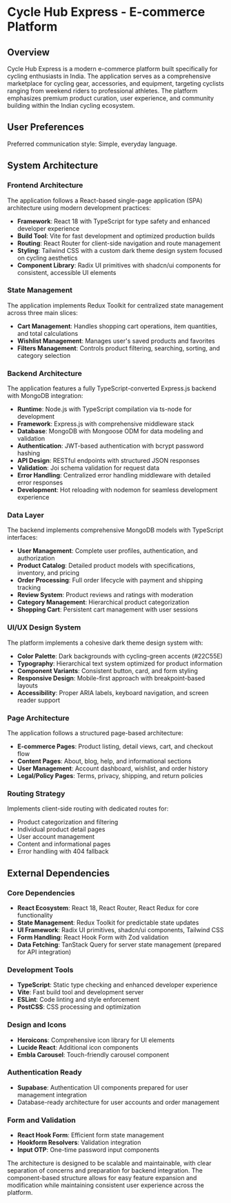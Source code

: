 # Cycle Hub Express - E-commerce Platform

## Overview

Cycle Hub Express is a modern e-commerce platform built specifically for cycling enthusiasts in India. The application serves as a comprehensive marketplace for cycling gear, accessories, and equipment, targeting cyclists ranging from weekend riders to professional athletes. The platform emphasizes premium product curation, user experience, and community building within the Indian cycling ecosystem.

## User Preferences

Preferred communication style: Simple, everyday language.

## System Architecture

### Frontend Architecture
The application follows a React-based single-page application (SPA) architecture using modern development practices:

- **Framework**: React 18 with TypeScript for type safety and enhanced developer experience
- **Build Tool**: Vite for fast development and optimized production builds
- **Routing**: React Router for client-side navigation and route management
- **Styling**: Tailwind CSS with a custom dark theme design system focused on cycling aesthetics
- **Component Library**: Radix UI primitives with shadcn/ui components for consistent, accessible UI elements

### State Management
The application implements Redux Toolkit for centralized state management across three main slices:
- **Cart Management**: Handles shopping cart operations, item quantities, and total calculations
- **Wishlist Management**: Manages user's saved products and favorites
- **Filters Management**: Controls product filtering, searching, sorting, and category selection

### Backend Architecture
The application features a fully TypeScript-converted Express.js backend with MongoDB integration:

- **Runtime**: Node.js with TypeScript compilation via ts-node for development
- **Framework**: Express.js with comprehensive middleware stack
- **Database**: MongoDB with Mongoose ODM for data modeling and validation
- **Authentication**: JWT-based authentication with bcrypt password hashing
- **API Design**: RESTful endpoints with structured JSON responses
- **Validation**: Joi schema validation for request data
- **Error Handling**: Centralized error handling middleware with detailed error responses
- **Development**: Hot reloading with nodemon for seamless development experience

### Data Layer
The backend implements comprehensive MongoDB models with TypeScript interfaces:
- **User Management**: Complete user profiles, authentication, and authorization
- **Product Catalog**: Detailed product models with specifications, inventory, and pricing
- **Order Processing**: Full order lifecycle with payment and shipping tracking
- **Review System**: Product reviews and ratings with moderation
- **Category Management**: Hierarchical product categorization
- **Shopping Cart**: Persistent cart management with user sessions

### UI/UX Design System
The platform implements a cohesive dark theme design system with:
- **Color Palette**: Dark backgrounds with cycling-green accents (#22C55E)
- **Typography**: Hierarchical text system optimized for product information
- **Component Variants**: Consistent button, card, and form styling
- **Responsive Design**: Mobile-first approach with breakpoint-based layouts
- **Accessibility**: Proper ARIA labels, keyboard navigation, and screen reader support

### Page Architecture
The application follows a structured page-based architecture:
- **E-commerce Pages**: Product listing, detail views, cart, and checkout flow
- **Content Pages**: About, blog, help, and informational sections
- **User Management**: Account dashboard, wishlist, and order history
- **Legal/Policy Pages**: Terms, privacy, shipping, and return policies

### Routing Strategy
Implements client-side routing with dedicated routes for:
- Product categorization and filtering
- Individual product detail pages
- User account management
- Content and informational pages
- Error handling with 404 fallback

## External Dependencies

### Core Dependencies
- **React Ecosystem**: React 18, React Router, React Redux for core functionality
- **State Management**: Redux Toolkit for predictable state updates
- **UI Framework**: Radix UI primitives, shadcn/ui components, Tailwind CSS
- **Form Handling**: React Hook Form with Zod validation
- **Data Fetching**: TanStack Query for server state management (prepared for API integration)

### Development Tools
- **TypeScript**: Static type checking and enhanced developer experience
- **Vite**: Fast build tool and development server
- **ESLint**: Code linting and style enforcement
- **PostCSS**: CSS processing and optimization

### Design and Icons
- **Heroicons**: Comprehensive icon library for UI elements
- **Lucide React**: Additional icon components
- **Embla Carousel**: Touch-friendly carousel component

### Authentication Ready
- **Supabase**: Authentication UI components prepared for user management integration
- Database-ready architecture for user accounts and order management

### Form and Validation
- **React Hook Form**: Efficient form state management
- **Hookform Resolvers**: Validation integration
- **Input OTP**: One-time password input components

The architecture is designed to be scalable and maintainable, with clear separation of concerns and preparation for backend integration. The component-based structure allows for easy feature expansion and modification while maintaining consistent user experience across the platform.